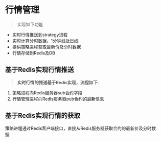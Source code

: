 # 行情管理 #	

> 实现如下功能
- 实时行情推送到strategy进程
- 实时计算分时数据，1分钟线及日线
- 提供策略进程获取最新价及分时数据
- 行情存储到Redis及DB

## 基于Redis实现行情推送 ##

>**实时行情的推送基于Redis实现，流程如下:**
1. 策略进程向Redis服务器sub合约字段
2. 行情管理进程向Redis服务器pub合约的最新信息

## 基于Redis实现行情的获取 ##
策略进程通过Redis客户端接口，直接从Redis服务器获取合约的最新价及分时数据